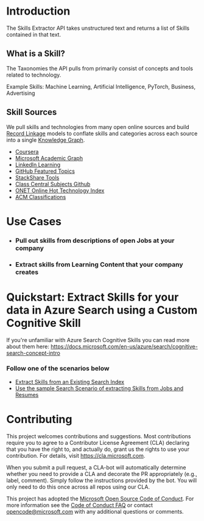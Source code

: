 # Introduction

The Skills Extractor API takes unstructured text and returns a list of 
Skills contained in that text.

## What is a Skill?

The Taxonomies the API pulls from primarily consist of concepts and tools related to technology.

Example Skills:
Machine Learning, Artificial Intelligence, PyTorch, Business, Advertising

## Skill Sources 

We pull skills and technologies from many open online sources and build [Record Linkage](https://github.com/dedupeio/dedupe-examples/tree/master/record_linkage_example) models to conflate skills and categories across each source into a single [Knowledge Graph](https://hackernoon.com/wtf-is-a-knowledge-graph-a16603a1a25f).

* [Coursera](https://www.coursera.org/gsi/)
* [Microsoft Academic Graph](https://academic.microsoft.com/topics)
* [LinkedIn Learning](https://www.linkedin.com/learning/me/skills)
* [GitHub Featured Topics](https://github.com/topics)
* [StackShare Tools](https://stackshare.io/categories)
* [Class Central Subjects Github](https://github.com/classcentral/online-course-taxonomy)
* [ONET Online Hot Technology Index](https://www.onetonline.org/search/hot_tech/)
* [ACM Classifications](https://dl.acm.org/ccs/ccs_flat.cfm)


# Use Cases

*   ### Pull out skills from descriptions of open Jobs at your company
*   ### Extract skills from Learning Content that your company creates

# Quickstart: Extract Skills for your data in Azure Search using a Custom Cognitive Skill

If you're unfamiliar with Azure Search Cognitive Skills you can read more about them here:
https://docs.microsoft.com/en-us/azure/search/cognitive-search-concept-intro

### Follow one of the scenarios below

* [Extract Skills from an Existing Search Index](docs/existing_search_index.md)
* [Use the sample Search Scenario of extracting Skills from Jobs and Resumes](docs/sample_search_scenario.md)

# Contributing

This project welcomes contributions and suggestions.  Most contributions require you to agree to a
Contributor License Agreement (CLA) declaring that you have the right to, and actually do, grant us
the rights to use your contribution. For details, visit https://cla.microsoft.com.

When you submit a pull request, a CLA-bot will automatically determine whether you need to provide
a CLA and decorate the PR appropriately (e.g., label, comment). Simply follow the instructions
provided by the bot. You will only need to do this once across all repos using our CLA.

This project has adopted the [Microsoft Open Source Code of Conduct](https://opensource.microsoft.com/codeofconduct/).
For more information see the [Code of Conduct FAQ](https://opensource.microsoft.com/codeofconduct/faq/) or
contact [opencode@microsoft.com](mailto:opencode@microsoft.com) with any additional questions or comments.
